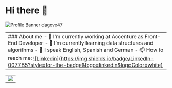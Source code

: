 # Hi there 👋

![Profile Banner dagove47](/Assets/dagove47_banner.svg "dagove47 profile banner")

<table border="0">
    <tr>
        <td>
            ### About me
            - 🔭 I'm currently working at Accenture as Front-End Developer
            - 🌱 I’m currently learning data structures and algorithms
            - 💬 I speak English, Spanish and German
            - 📫 How to reach me: <a style="vertical-align:middle" href="https://www.linkedin.com/in/david-gomez-v/">![Linkedin](https://img.shields.io/badge/LinkedIn-0077B5?style=for-the-badge&logo=linkedin&logoColor=white)</a>
        </td>
    </tr>
</table>

<table border="0">
    <tr>
        <td>
            <img src="https://github-readme-stats.vercel.app/api/top-langs/?username=dagove47&layout=compact&theme=material-palenight" />
        </td>
    </tr>
</table>

<!--
**dagove47/dagove47** is a ✨ _special_ ✨ repository because its `README.md` (this file) appears on your GitHub profile.

Here are some ideas to get you started:

- 🔭 I'm currently working at Accenture as Front-End Developer
- 🌱 I’m currently learning data structures and algorithms
- 👯 I’m looking to collaborate on ...
- 🤔 I’m looking for help with ...
- 💬 Ask me about ...
- 📫 How to reach me: ...
- 😄 Pronouns: ...
- ⚡ Fun fact: ...
-->
